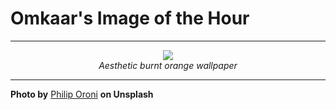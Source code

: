 # Omkaar's Image of the Hour

---

<div align="center">

<a href="https://unsplash.com/photos/abstract-layered-shapes-with-a-gradient-orange-color-5q4zsTaVN4I">
  <img src="https://images.unsplash.com/photo-1749680287741-243118ed6b2c?crop=entropy&cs=tinysrgb&fit=max&fm=jpg&ixid=M3w3NjA2Nzh8MHwxfHJhbmRvbXx8fHx8fHx8fDE3NTE0NzkyMDB8&ixlib=rb-4.1.0&q=80&w=1080" style="max-width:100%; height:auto;">
</a>

<br>
<i>Aesthetic burnt orange wallpaper</i>

</div>

---

**Photo by** [Philip Oroni](https://unsplash.com/@philipsfuture) **on Unsplash**
